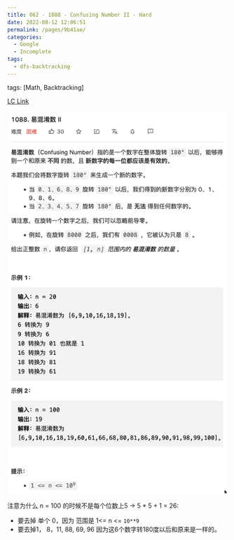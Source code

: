 ```yaml
---
title: 062 - 1088 - Confusing Number II - Hard
date: 2022-08-12 12:06:51
permalink: /pages/9b41ae/
categories:
  - Google
  - Incomplete
tags:
  - dfs-backtracking
---
```

tags: [Math, Backtracking]

[LC Link](https://leetcode.cn/problems/confusing-number-ii/)

![](https://raw.githubusercontent.com/emmableu/image/master/202208150002228.png)

注意为什么 n = 100 的时候不是每个位数上5 -> 5 * 5  + 1 = 26:
- 要去掉 单个 0，因为 范围是 1<= n <= `10**9`
- 要去掉1， 8，11, 88, 69, 96 因为这6个数字转180度以后和原来是一样的。

